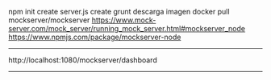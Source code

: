 npm init
create server.js
create grunt
descarga imagen
docker pull mockserver/mockserver
https://www.mock-server.com/mock_server/running_mock_server.html#mockserver_node
https://www.npmjs.com/package/mockserver-node
**************
http://localhost:1080/mockserver/dashboard
*****************